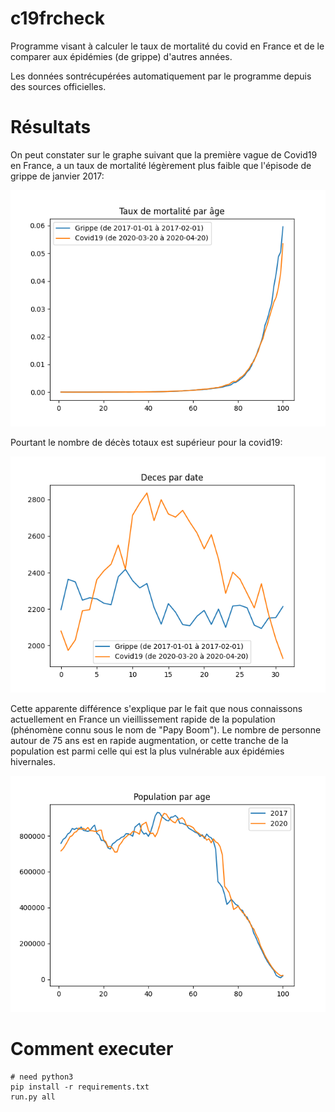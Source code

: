 # c19frcheck

Programme visant à calculer le taux de mortalité du covid en France et de le comparer aux épidémies (de grippe) d'autres années.

Les données sontrécupérées automatiquement par le programme depuis des sources officielles.

# Résultats

On peut constater sur le graphe suivant que la première vague de Covid19 en France, a un taux de mortalité légèrement plus faible que l'épisode de grippe de janvier 2017:

![Taux de mortalité par âge](results/taux_mortalite_par_age.png)

Pourtant le nombre de décès totaux est supérieur pour la covid19:

![Décès par date](results/deces_par_date.png)

Cette apparente différence s'explique par le fait que nous connaissons actuellement en France un vieillissement rapide de la population (phénomène connu sous le nom de "Papy Boom"). Le nombre de personne autour de 75 ans est en rapide augmentation, or cette tranche de la population est parmi celle qui est la plus vulnérable aux épidémies hivernales.

![Population par age](results/population_par_age.png)

# Comment executer

```
# need python3
pip install -r requirements.txt
run.py all
```